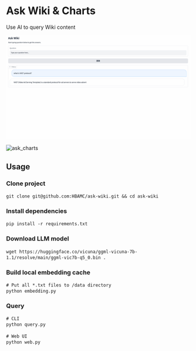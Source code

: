 # Ask Wiki & Charts

Use AI to query Wiki content

![ask_wiki](https://raw.githubusercontent.com/HBAMC/ask-wiki/master/ask_wiki.gif)


![ask_charts](https://raw.githubusercontent.com/HBAMC/ask-wiki/master/ask_charts.gif)

## Usage

### Clone project

    git clone git@github.com:HBAMC/ask-wiki.git && cd ask-wiki

### Install dependencies

    pip install -r requirements.txt

### Download LLM model

    wget https://huggingface.co/vicuna/ggml-vicuna-7b-1.1/resolve/main/ggml-vic7b-q5_0.bin .

### Build local embedding cache

    # Put all *.txt files to /data directory
    python embedding.py

### Query

    # CLI
    python query.py

    # Web UI
    python web.py

